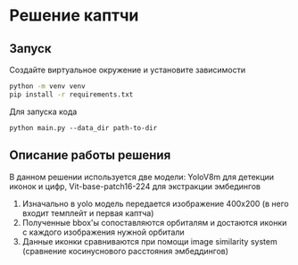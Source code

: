 # Решение каптчи

## Запуск
Создайте виртуальное окружение и установите зависимости 
```bash 
python -m venv venv 
pip install -r requirements.txt
```
Для запуска кода
```
python main.py --data_dir path-to-dir
```

## Описание работы решения
В данном решении используется две модели: YoloV8m для детекции иконок и цифр, Vit-base-patch16-224 для экстракции эмбедингов 

1. Изначально в yolo модель передается изображение 400х200 (в него входит темплейт и первая каптча)
2. Полученные bbox'ы сопоставляются орбиталям и достаются иконки с каждого изображения нужной орбитали 
3. Данные иконки сравниваются при помощи image similarity system (сравнение косинуснового расстояния эмбеддингов)